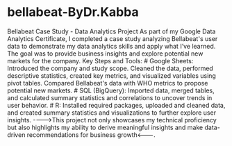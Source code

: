 # bellabeat-ByDr.Kabba
Bellabeat Case Study - Data Analytics Project
As part of my Google Data Analytics Certificate, I completed a case study analyzing Bellabeat's user data to demonstrate my data analytics skills and apply what I’ve learned. The goal was to provide business insights and explore potential new markets for the company.
Key Steps and Tools:
    # Google Sheets:
  Introduced the company and study scope.
  Cleaned the data, performed descriptive statistics, created key metrics, and visualized variables using pivot tables.
  Compared Bellabeat's data with WHO metrics to propose potential new markets.
    # SQL (BigQuery):
   Imported data, merged tables, and calculated summary statistics and correlations to uncover trends in user behavior.
    # R:
    Installed required packages, uploaded and cleaned data, and created summary statistics and visualizations to further explore user insights.
    ---->This project not only showcases my technical proficiency but also highlights my ability to derive meaningful insights and make data-driven recommendations for business growth<---.

